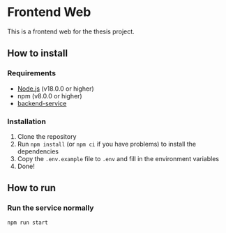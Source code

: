 # Frontend Web

This is a frontend web for the thesis project.

## How to install

### Requirements

- [Node.js](https://nodejs.org/en/) (v18.0.0 or higher)
- npm (v8.0.0 or higher)
- [backend-service](https://github.com/variananora/backend-service)

### Installation

1. Clone the repository
2. Run `npm install` (or `npm ci` if you have problems) to install the dependencies
3. Copy the `.env.example` file to `.env` and fill in the environment variables
4. Done!

## How to run

### Run the service normally

```bash
npm run start
```
